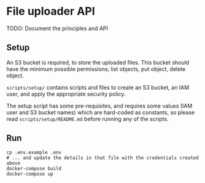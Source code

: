# File uploader API

TODO: Document the principles and API

## Setup

An S3 bucket is required, to store the uploaded files. This bucket should have the minimum possible permissions; list objects, put object, delete object.

`scripts/setup/` contains scripts and files to create an S3 bucket, an IAM user, and apply the appropriate security policy.

The setup script has some pre-requisites, and requires some values (IAM user and S3 bucket names) which are hard-coded as constants, so please read `scripts/setup/README.md` before running any of the scripts.

## Run

```
cp .env.example .env
# ... and update the details in that file with the credentials created above
docker-compose build
docker-compose up
```

